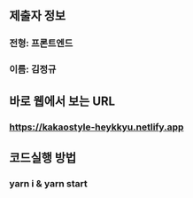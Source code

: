 ## 제출자 정보
### 전형: 프론트엔드
### 이름: 김정규


## 바로 웹에서 보는 URL
### https://kakaostyle-heykkyu.netlify.app


## 코드실행 방법
### yarn i & yarn start

